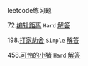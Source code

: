 leetcode练习题

72.[编辑距离](https://leetcode-cn.com/problems/edit-distance/) `Hard`  [解答]()

198.[打家劫舍](https://leetcode-cn.com/problems/house-robber/) `Simple` [解答](Rob.java)

458.[可怜的小猪](https://leetcode-cn.com/problems/poor-pigs/) `Hard` [解答](PoorPigs.java)
